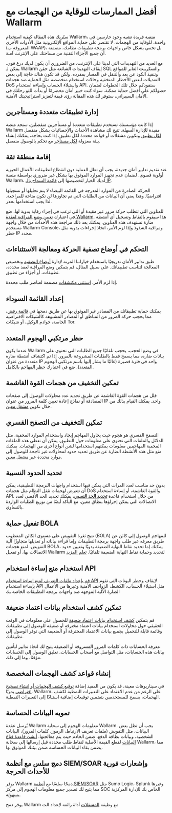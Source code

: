 # أفضل الممارسات للوقاية من الهجمات مع Wallarm

ستُريك هذه المقالة كيفية استخدام Wallarm، منصة فريدة تشبه وجود حارسين في واحدة، للوقاية من الهجمات. لا تقتصر على حماية المواقع الإلكترونية مثل الأدوات الأخرى (المعروفة ب WAAP)، بل تحمي بشكل خاص واجهات برمجة تطبيقات نظامك، مضمنة أن جميع الأجزاء التقنية من مساحتك على الإنترنت آمنة.

مع العديد من التهديدات التي لدينا على الإنترنت، من الضروري أن يكون لديك درع قوي. يمكن لـ Wallarm إيقاف التهديدات الشائعة مثل حقن SQL والسكريبت العابر للمواقع وتنفيذ الكود عن بعد والتنقل في المسار بمفرده. ولكن قد تكون هناك حاجة إلى بعض التعديلات لبعض الأخطار المتخفية وحالات استخدام متخصصة مثل الحماية ضد هجمات DoS واستيلاء الحساب وإساءة استخدام API. سنقودكم خلال تلك الخطوات لضمان حصولكم على أفضل حماية ممكنة. سواء كنت خبير أمان مخضرمًا أو بدأت للتو رحلتك في الأمان السيبراني، ستوفر لك هذه المقالة رؤى قيمة لتعزيز استراتيجيتك الأمنية.

## إدارة تطبيقات متعددة ومستأجرين

إذا كانت مؤسستك تستخدم تطبيقات متعددة أو مستأجرين منفصلين، ستجد منصة Wallarm مفيدة للإدارة السهلة. تتيح لك مشاهدة الأحداث والإحصائيات بشكل منفصل [لكل تطبيق](../user-guides/settings/applications.md) وتكوين مشغلات أو قواعد محددة لكل تطبيق. إذا كنت بحاجة، يمكنك إنشاء بيئة معزولة [لكل مستأجر](../installation/multi-tenant/overview.md) مع تحكم بالوصول منفصل.

## إقامة منطقة ثقة

عند تقديم تدابير أمان جديدة، يجب أن تظل العملية دون انقطاع لتطبيقات الأعمال الحيوية أولوية قصوى. لضمان عدم تجهيز الموارد الموثوق بها بشكل غير ضروري بواسطة منصة Wallarm، لديك الخيار لتخصيصها إلى [قائمة السماح بالـ IP](../user-guides/ip-lists/overview.md).

الحركة الصادرة من الموارد المدرجة في القائمة البيضاء لا يتم تحليلها أو تسجيلها افتراضيًا. وهذا يعني أن البيانات من الطلبات التي تم تجاوزها لن تكون متاحة للمراجعة. لذا يجب استخدامها بحذر.

للعناوين التي تتطلب حركة مرور غير مقيدة أو التي ترغب في إجراء رقابة يدوية لها، ضع في اعتبارك [تعيين وضع المراقبة لعقدة Wallarm](../admin-en/configure-wallarm-mode.md). هذا سيقوم بالتقاط وتسجيل أي أنشطة ضارة تستهدف هذه العناوين. يمكنك بعد ذلك مراجعة هذه الأحداث من خلال واجهة مستخدم Wallarm Console، ومراقبة الشذوذ وإذا لزم الأمر، اتخاذ إجراءات يدوية مثل حظر IP محدد.

## التحكم في أوضاع تصفية الحركة ومعالجة الاستثناءات

طبق تدابير الأمان تدريجيًا باستخدام خياراتنا المرنة لإدارة [أوضاع التصفية](../admin-en/configure-wallarm-mode.md) وتخصيص المعالجة لتناسب تطبيقاتك. على سبيل المثال، قم بتمكين وضع المراقبة لعقد محددة، تطبيقات، أو أجزاء من تطبيق.

إذا لزم الأمر، [استثني مكتشفات](../about-wallarm/protecting-against-attacks.md#ignoring-certain-attack-types) مصممة لعناصر طلب محددة.

## إعداد القائمة السوداء

يمكنك حماية تطبيقاتك من المصادر غير الموثوق بها عن طريق دمجها في [قائمة رفض](../user-guides/ip-lists/overview.md)، مما يحجب حركة المرور من المناطق أو المصادر المشبوهة كالشبكات الافتراضية الخاصة، خوادم الوكيل، أو شبكات Tor.

## حظر مرتكبي الهجوم المتعدد

عندما يكون Wallarm في وضع الحجب، يحجب تلقائيًا جميع الطلبات التي تحتوي على بيانات ضارة، مما يسمح فقط بالطلبات المشروعة بالمرور. إذا تم اكتشاف أنشطة ضارة متعددة من عنوان IP واحد في فترة قصيرة (غالبًا ما يشار إليها باسم مرتكبي الهجوم المتعدد)، ضع في اعتبارك [حظر المهاجم بالكامل](../admin-en/configuration-guides/protecting-with-thresholds.md).

## تمكين التخفيف من هجمات القوة الغاشمة

قلل من هجمات القوة الغاشمة عن طريق تحديد عدد محاولات الوصول إلى صفحات المصادقة أو نماذج إعادة تعيين كلمة المرور من عنوان IP واحد. يمكنك القيام بذلك من خلال تكوين [مشغل معين](../admin-en/configuration-guides/protecting-against-bruteforce.md).

## تمكين التخفيف من التصفح القسري

التصفح القسري هو هجوم حيث يحاول المهاجم إيجاد واستخدام الموارد المخفية، مثل الدلائل والملفات التي تحتوي على معلومات حول التطبيق. يمكن أن تعطي هذه الملفات المخفية المهاجمين معلومات يمكنهم استخدامها لشن أنواع أخرى من الهجمات. يمكنك منع مثل هذه الأنشطة الضارة عن طريق تحديد حدود لمحاولات غير ناجحة للوصول إلى موارد محددة عبر [مشغل معين](../admin-en/configuration-guides/protecting-against-bruteforce.md).

## تحديد الحدود النسبية

بدون حد مناسب لعدد المرات التي يمكن فيها استخدام واجهات البرمجة التطبيقية، يمكن أن تتعرض لهجمات تثقل النظام مثل هجمات DoS والقوة الغاشمة، أو إساءة استخدام API. من خلال استخدام قاعدة [**تحديد الحد النسبي**](../user-guides/rules/rate-limiting.md)، يمكنك تحديد الحد الأقصى لعدد الاتصالات التي يمكن إجراؤها بنطاق معين، مع التأكد أيضًا من توزيع الطلبات الواردة بالتساوي.

## تفعيل حماية BOLA

تتيح ثغرة التفويض على مستوى الكائن المعطوب (BOLA) للمهاجم الوصول إلى كائن عن طريق معرفه عبر طلب واجهة برمجة التطبيقات وإما قراءة بياناته أو تعديلها متجاوزًا آلية التفويض. لمنع هجمات BOLA، يمكنك إما تحديد نقاط النهاية الضعيفة يدويًا وتعيين حدود الاتصالات بها، أو تفعيل Wallarm لتحديد وحماية نقاط النهاية الضعيفة تلقائيًا. [تعلم المزيد](../admin-en/configuration-guides/protecting-against-bola.md)

## استخدام منع إساءة استخدام API

[قم بإعداد ملفات التعريف لمنع إساءة استخدام API](../user-guides/api-abuse-prevention.md) لإيقاف وحظر البوتات التي تقوم بإساءة استخدام API مثل استيلاء الحساب، الكشط، الزواحف الأمنية وغيرها من الأعمال الضارة الآلية الموجهة ضد واجهات برمجة التطبيقات الخاصة بك

## تمكين كشف استخدام بيانات اعتماد ضعيفة

قم بتمكين [كشف استخدام بيانات اعتماد ضعيفة](../about-wallarm/credential-stuffing.md) للحصول على معلومات في الوقت الحقيقي حول محاولات استخدام بيانات اعتماد مخترقة أو ضعيفة للوصول إلى تطبيقاتك وقائمة قابلة للتحميل بجميع بيانات الاعتماد المخترقة أو الضعيفة التي توفر الوصول إلى تطبيقاتك.

معرفة الحسابات ذات كلمات المرور المسروقة أو الضعيفة يتيح لك اتخاذ تدابير لتأمين بيانات هذه الحسابات، مثل التواصل مع أصحاب الحسابات، تعليق الوصول إلى الحسابات مؤقتًا، وما إلى ذلك.

## إنشاء قواعد كشف الهجمات المخصصة

في سيناريوهات معينة، قد يكون من المفيد إضافة [توقيع كشف الهجمات أو إنشاء تصحيح افتراضي](../user-guides/rules/regex-rule.md) يدويًا. Wallarm، على الرغم من عدم الاعتماد على التعبيرات النمطية لكشف الهجمات، يسمح للمستخدمين بتضمين توقيعات إضافية استنادًا إلى التعبيرات النمطية.

## تمويه البيانات الحساسة

يُرسل عقدة Wallarm معلومات الهجوم إلى سحابة Wallarm. يجب أن تظل بعض البيانات، مثل التفويض (ملفات تعريف الارتباط، الرموز، كلمات المرور)، البيانات الشخصية، وبيانات بطاقة الدفع، ضمن الخادم حيث يتم معالجتها. [أنشئ قاعدة قناع البيانات](../user-guides/rules/sensitive-data-rule.md) لقطع القيمة الأصلية لنقاط طلب محددة قبل إرسالها إلى سحابة Wallarm، مما يضمن بقاء البيانات الحساسة ضمن بيئتك الموثوق بها.

## دمج سلس مع أنظمة SIEM/SOAR وإشعارات فورية للأحداث الحرجة

يوفر Wallarm دمجًا سلسًا مع [أنظمة SIEM/SOAR](../user-guides/settings/integrations/integrations-intro.md) مثل Sumo Logic، Splunk وغيرها مما يتيح لك تصدير جميع معلومات الهجوم إلى مركز SOC الخاص بك للإدارة المركزية بسهولة.

يوفر دمج Wallarm مع وظيفة [المشغلات](../user-guides/triggers/triggers.md) أداة رائعة لإعداد الت
